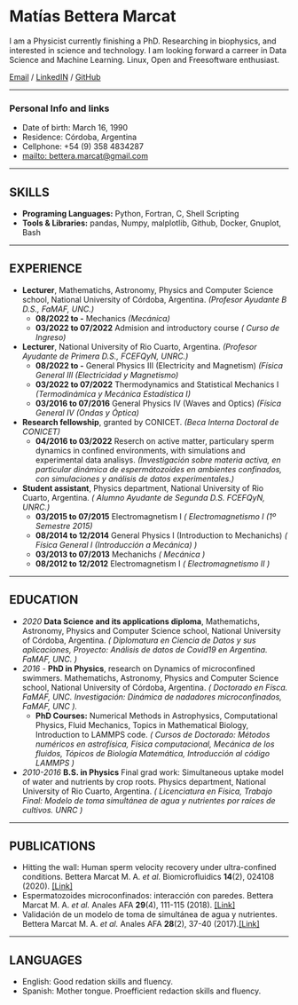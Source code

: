 
# Matías Bettera Marcat

I am a Physicist currently finishing a PhD. Researching in biophysics, and interested in science and technology. I am looking forward a carreer in Data Science and Machine Learning. Linux, Open and Freesoftware enthusiast. <br>

[Email](mailto:bettera.marcat@gmail.com) / [LinkedIN](www.linkedin.com/in/matias-bettera-marcat-3897131b) / [GitHub](https://github.com/mbetteram)

---

### Personal Info and links

 - Date of birth: March 16, 1990
 - Residence: Córdoba, Argentina
 - Cellphone: +54 (9) 358 4834287
 - [mailto: bettera.marcat@gmail.com](mailto:bettera.marcat@gmail.com)


---

##  SKILLS

 - __Programing Languages:__ Python, Fortran, C, Shell Scripting
 - __Tools & Libraries:__ pandas, Numpy, malplotlib, Github, Docker, Gnuplot, Bash


---

##  EXPERIENCE

 - __Lecturer__,  Mathematichs, Astronomy, Physics and Computer Science school, National University of Córdoba, Argentina. _(Profesor Ayudante B D.S., FaMAF, UNC.)_
   - __08/2022 to -__ Mechanics _(Mecánica)_
   - __03/2022 to 07/2022__ Admision and introductory course _( Curso de Ingreso)_
 - __Lecturer__, National University of Rio Cuarto, Argentina. _(Profesor Ayudante de Primera D.S., FCEFQyN, UNRC.)_
   - __08/2022 to -__ General Physics III (Electricity and Magnetism) _(Física General III (Electricidad y Magnetismo)_
   - __03/2022 to 07/2022__ Thermodynamics and Statistical Mechanics I _(Termodinámica y Mecánica Estadística I)_
   - __03/2016 to 07/2016__ General Physics IV (Waves and Optics) _(Física General IV (Ondas y Óptica)_
 - __Research fellowship__, granted by  CONICET. _(Beca Interna Doctoral de CONICET)_
   - __04/2016 to 03/2022__ Reserch on active matter, particulary sperm dynamics in confined environments, with simulations and experimental data analisys. _(Investigación sobre materia activa, en particular dinámica de espermátozoides en ambientes confinados, con simulaciones y análisis de datos experimentales.)_
 - __Student assistant__, Physics department, National University of Rio Cuarto, Argentina. _( Alumno Ayudante de Segunda D.S. FCEFQyN, UNRC.)_
   - __03/2015 to 07/2015__ Electromagnetism I _( Electromagnetismo I (1º Semestre 2015)_
   - __08/2014 to 12/2014__ General Physics I (Introduction to Mechanichs) _( Física General I (Introducción a Mecánica) )_
   - __03/2013 to 07/2013__ Mechanichs _( Mecánica )_
   - __08/2012 to 12/2012__ Electromagnetism I  _( Electromagnetismo II )_


---

##  EDUCATION

 - _2020_ __Data Science and its applications diploma__, Mathematichs, Astronomy, Physics and Computer Science school, National University of Córdoba, Argentina. _( Diplomatura en Ciencia de Datos y sus aplicaciones, Proyecto: Análisis de datos de Covid19 en Argentina. FaMAF, UNC. )_
 - _2016 -_ __PhD in Physics__, research on Dynamics of microconfined swimmers. Mathematichs, Astronomy, Physics and Computer Science school, National University of Córdoba, Argentina. _( Doctorado en Físca. FaMAF, UNC. Investigación: Dinámica de nadadores microconfinados, FaMAF, UNC )._
   - __PhD Courses:__ Numerical Methods in Astrophysics, Computational Physics, Fluid Mechanics, Topics in Mathematical Biology, Introduction to LAMMPS code. _( Cursos de Doctorado: Métodos numéricos en astrofísica, Física computacional, Mecánica de los fluidos, Tópicos de Biología Matemática, Introducción al código LAMMPS )_
 - _2010-2016_ __B.S. in Physics__ Final grad work: Simultaneous uptake model of water and nutrients by crop roots. Physics department, National University of Rio Cuarto, Argentina. _( Licenciatura en Física, Trabajo Final: Modelo de toma simultánea de agua y nutrientes por raíces de cultivos. UNRC )_


---

## PUBLICATIONS

 - Hitting the wall: Human sperm velocity recovery under ultra-confined conditions. Bettera Marcat M. A. _et al._ Biomicrofluidics __14__(2), 024108 (2020). [[Link]](https://doi.org/10.1063/1.5143194)
 - Espermatozoides microconfinados: interacción con paredes. Bettera Marcat M. A. _et al._ Anales AFA __29__(4), 111-115 (2018). [[Link]](https://doi.org/10.31527/analesafa.2018.29.4.111)
 - Validación de un modelo de toma de simultánea de agua y nutrientes. Bettera Marcat M. A. _et al._ Anales AFA __28__(2), 37-40 (2017).[[Link]](https://doi.org/10.31527/analesafa.2017.28.2.37)


---

## LANGUAGES

 - English: Good redation skills and fluency.
 - Spanish: Mother tongue. Proefficient redaction skills and fluency.
